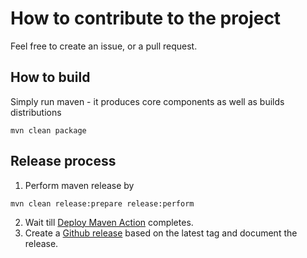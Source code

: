 # How to contribute to the project

Feel free to create an issue, or a pull request.

## How to build

Simply run maven - it produces core components as well as builds distributions

```
mvn clean package
```

## Release process

1. Perform maven release by 
```
mvn clean release:prepare release:perform
```
2. Wait till [Deploy Maven Action](https://github.com/jbossorg/feedsaggregator/actions?query=workflow%3A%22Deploy+Maven+Package%22) completes.
3. Create a [Github release](https://github.com/jbossorg/feedsaggregator/releases) based on the latest tag and document the release.
